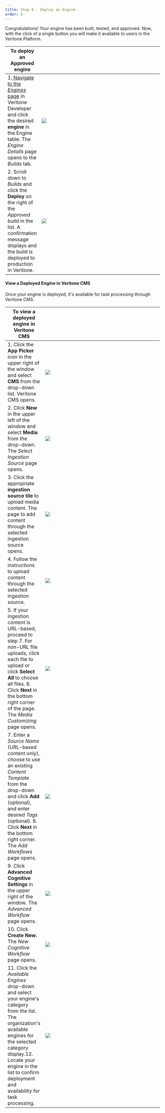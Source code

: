 ```yaml
---
title: Step 6 - Deploy an Engine
order: 6
---
```


Congratulations! Your engine has been built, tested, and approved. Now, with the click of a single button you will make it available to users in the Veritone Platform.

|**To deploy an Approved engine**| |
|--------|--------|
|1.[ Navigate to the *Engines* page](../step-1-create-an-engine#L14/) in Veritone Developer and click the desired **engine** in the Engine table. The *Engine Details* page opens to the *Builds* tab.| <div style="width: 500px">![](VDA-Navigate-to-Builds.png)</div> |
|2. Scroll down to *Builds* and click the **Deploy** on the right of the *Approved* build in the list. A confirmation message displays and the build is deployed to production in Veritone.|<div style="width: 500px">![](VDA-Deploy-an-Engine.png)</div>|

#### View a Deployed Engine in Veritone CMS

Once your engine is deployed, it's available for task processing through Veritone CMS.

|**To view a deployed engine in Veritone CMS**| |
|--------|-----|
|1. Click the **App Picker** icon in the upper right of the window and select **CMS** from the drop-down list. Veritone CMS opens.| <div style="width: 500px">![](VDA-Find-Deployed-Engine-1.png)</div> |
|2. Click **New** in the upper left of the window and select **Media** from the drop-down. The *Select Ingestion Source* page opens.|<div style="width: 500px">![](VDA-Find-Deployed-Engine-2.png)</div>|
|3. Click the appropriate **ingestion source tile** to upload media content. The page to add content through the selected ingestion source opens.|<div style="width: 500px">![](VDA-Find-Deployed-Engine-3.png)</div>|
|4. Follow the instructions to upload content through the selected ingestion source. |<div style="width: 500px">![](VDA-Find-Deployed-Engine-4.png)</div>|
|5. If your ingestion content is URL-based, proceed to step 7. For non-URL file uploads, click each file to upload or click **Select All** to choose all files. 6. Click **Next** in the bottom right corner of the page. The *Media Customizing* page opens.|<div style="width: 500px">![](VDA-Find-Deployed-Engine-5.png)</div>|
|7. Enter a *Source Name* (URL-based content only), choose to use an existing *Content Template* from the drop-down and click **Add** (optional), and enter desired *Tags* (optional). 8. Click **Next** in the bottom right corner. The *Add Workflows* page opens.|<div style="width: 500px">![](VDA-Find-Deployed-Engine-6.png)</div>|
|9. Click **Advanced Cognitive Settings** in the upper right of the window. The *Advanced Workflow* page opens.|<div style="width: 500px">![](VDA-Find-Deployed-Engine-7.png)</div>|
|10. Click **Create New.** The *New Cognitive Workflow* page opens.|<div style="width: 500px">![](VDA-Find-Deployed-Engine-8.png)</div>|
|11. Click the *Available Engines* drop-down and select your engine's category from the list. The organization's available engines for the selected category display.12. Locate your engine in the list to confirm deployment and availability for task processing.|<div style="width: 500px">![](VDA-Find-Deployed-Engine-9.png)</div>|
